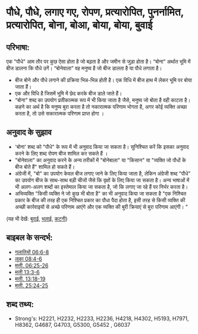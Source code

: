 # पौधे, पौधे, लगाए गए, रोपण, प्रत्यारोपित, पुनर्नामित, प्रत्यारोपित, बोना, बोआ, बोया, बोया, बुवाई #

## परिभाषा: ##

एक "पौधे" आम तौर पर कुछ ऐसा होता है जो बढ़ता है और जमीन से जुड़ा होता है। “बोना” अर्थात भूमि में बीज डालना कि पौधे उगें। “बोनेवाला” वह मनुष्य है जो बीज डालता है या पौधे लगाता है।

* बीज बोने और पौधे लगाने की प्रक्रिया भिन्न-भिन्न होती है। एक विधि में बीज हाथ में लेकर भूमि पर बोया जाता हैं।
* एक और विधि है जिसमें भूमि में छेद करके बीज डाले जाते हैं।
* “बोना” शब्द का उपयोग प्रतीकात्मक रूप में भी किया जाता है जैसे, मनुष्य जो बोता है वही काटता है। कहने का अर्थ है कि मनुष्य बुरा करता है तो नकारात्मक परिणाम भोगता है, अगर कोई व्यक्ति अच्छा करता है, तो उसे सकारात्मक परिणाम प्राप्त होगा ।

## अनुवाद के सुझाव ##

* 'बोना' शब्द को "पौधे" के रूप में भी अनुवाद किया जा सकता है। सुनिश्चित करें कि इसका अनुवाद करने के लिए शब्द रोपण बीज शामिल कर सकते हैं ।
* "बोनेवाला" का अनुवाद करने के अन्य तरीकों में "बोनेबाला" या "किसान" या "व्यक्ति जो पौधों के बीज बोते हैं" शामिल हो सकते हैं।
* अंग्रेजी में, "बो" का उपयोग केवल बीज लगाए जाने के लिए किया जाता है, लेकिन अंग्रेजी शब्द "पौधे" का उपयोग बीज के साथ-साथ बड़ी चीजों जैसे कि वृक्षों के लिए किया जा सकता है। अन्य भाषाओं में भी अलग-अलग शब्दों का इस्तेमाल किया जा सकता है, जो कि लगाए जा रहे हैं पर निर्भर करता है।
* अभिव्यक्ति "किसी व्यक्ति ने जो कुछ भी बोता है" का भी अनुवाद किया जा सकता है "एक निश्चित प्रकार के बीज की तरह ही एक निश्चित प्रकार का पौधा पैदा होता है, इसी तरह से किसी व्यक्ति की अच्छी कार्रवाइयों से अच्छे परिणाम आएंगे और एक व्यक्ति की बुरी क्रियाएं से बुरा परिणाम आएंगी। "

(यह भी देखें: [बुराई](../kt/evil.md), [भलाई](../kt/good.md), [कटनी](../other/reap.md))

## बाइबल के सन्दर्भ: ##

* [गलातियों 06:6-8](rc://en/tn/help/gal/06/06)
* [लूका 08:4-6](rc://en/tn/help/luk/08/04)
* [मत्ती. 06:25-26](rc://en/tn/help/mat/06/25)
* [मत्ती 13:3-6](rc://en/tn/help/mat/13/03)
* [मत्ती. 13:18-19](rc://en/tn/help/mat/13/18)
* [मत्ती. 25:24-25](rc://en/tn/help/mat/25/24)

## शब्द तथ्य: ##

* Strong's: H2221, H2232, H2233, H2236, H4218, H4302, H5193, H7971, H8362, G4687, G4703, G5300, G5452 , G6037
